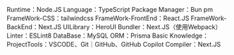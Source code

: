 Runtime：Node.JS
Language：TypeScript
Package Manager：Bun pm
FrameWork-CSS：tailwindcss
FrameWork-FrontEnd：React.JS
FrameWork-BackEnd：Next.JS
UILibrary：HeroUI
Bundler：Next.JS（使用Webpack）
Linter：ESLint8
DataBase：MySQL
ORM：Prisma
Basic Knowledge：
ProjectTools：VSCODE、Git｜GitHub、GitHub Copilot
Compiler：Next.JS
